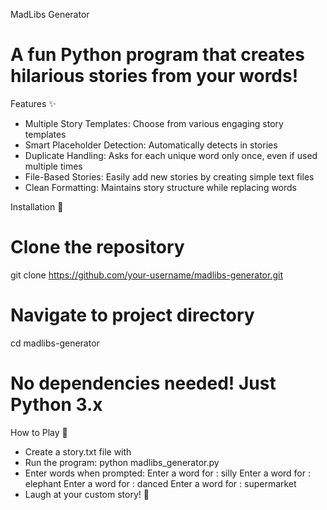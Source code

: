 MadLibs Generator
# A fun Python program that creates hilarious stories from your words!

Features ✨
- Multiple Story Templates: Choose from various engaging story templates
- Smart Placeholder Detection: Automatically detects <placeholders> in stories
- Duplicate Handling: Asks for each unique word only once, even if used multiple times
- File-Based Stories: Easily add new stories by creating simple text files
- Clean Formatting: Maintains story structure while replacing words

Installation 🐍
# Clone the repository
git clone https://github.com/your-username/madlibs-generator.git
# Navigate to project directory
cd madlibs-generator
# No dependencies needed! Just Python 3.x

How to Play 🚀

- Create a story.txt file with <placeholders>
- Run the program: python madlibs_generator.py
- Enter words when prompted:
Enter a word for <adjective>: silly
Enter a word for <noun>: elephant
Enter a word for <verb>: danced
Enter a word for <place>: supermarket
- Laugh at your custom story! 🎉
